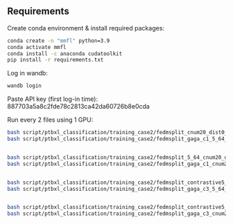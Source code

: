 
## Requirements

Create conda environment & install required packages: 
```sh
conda create -n "mmfl" python=3.9
conda activate mmfl
conda install -c anaconda cudatoolkit
pip install -r requirements.txt
```

Log in wandb:
```sh
wandb login
```

Paste API key (first log-in time): 887703a5a8c2fde78c2813ca42da60726b8e0cda


Run every 2 files using 1 GPU:
```sh
bash script/ptbxl_classification/training_case2/fedmsplit_cnum20_dist0_skew0_seed0.sh
bash script/ptbxl_classification/training_case2/fedmsplit_gaga_c1_5_64_cnum20_dist0_skew0_seed0.sh 


bash script/ptbxl_classification/training_case2/fedmsplit_5_64_cnum20_dist0_skew0_seed0.sh
bash script/ptbxl_classification/training_case2/fedmsplit_gaga_c1_cnum20_dist0_skew0_seed0.sh  


bash script/ptbxl_classification/training_case2/fedmsplit_contrastive5_cnum20_dist0_skew0_seed0
bash script/ptbxl_classification/training_case2/fedmsplit_gaga_c3_5_64_cnum20_dist0_skew0_seed0.sh  


bash script/ptbxl_classification/training_case2/fedmsplit_contrastive5_5_64_cnum20_dist0_skew0_seed0    
bash script/ptbxl_classification/training_case2/fedmsplit_gaga_c3_cnum20_dist0_skew0_seed0.sh   
```

